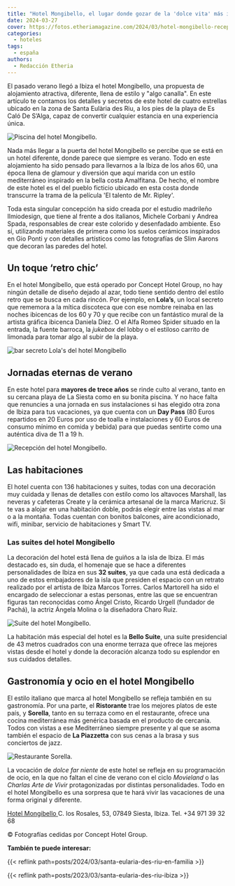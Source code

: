 ```yaml
---
title: "Hotel Mongibello, el lugar donde gozar de la 'dolce vita' más ibicenca"
date: 2024-03-27
cover: https://fotos.etheriamagazine.com/2024/03/hotel-mongibello-recepcion.jpg
categories: 
  - hoteles
tags: 
  - españa
authors: 
  - Redacción Etheria
---
```


El pasado verano llegó a Ibiza el hotel Mongibello, una propuesta de alojamiento 
atractiva, diferente, llena de estilo y "algo canalla". En este artículo te contamos los 
detalles y secretos de este hotel de cuatro estrellas ubicado en la zona de Santa 
Eulària des Riu, a los pies de la playa de Es Caló De S’Alga, capaz de convertir 
cualquier estancia en una experiencia única. 

![Piscina del hotel Mongibello.](https://fotos.etheriamagazine.com/2024/03/hotel-mongibello-piscina.jpg "Piscina del hotel Mongibello.")

Nada más llegar a la puerta del hotel Mongibello se percibe que se está en un hotel 
diferente, donde parece que siempre es verano. Todo en este alojamiento ha sido pensado 
para llevarnos a la Ibiza de los años 60, una época llena de glamour y diversión que 
aquí marida con un estilo mediterráneo inspirado en la bella costa Amalfitana. De hecho, 
el nombre de este hotel es el del pueblo ficticio ubicado en esta costa donde transcurre 
la trama de la película 'El talento de Mr. Ripley'. 

Toda esta singular concepción ha sido creada por el estudio madrileño Ilmiodesign, que 
tiene al frente a dos italianos, Michele Corbani y Andrea Spada, responsables de crear 
este colorido y desenfadado ambiente. Eso sí, utilizando materiales de primera como los 
suelos cerámicos inspirados en Gio Ponti y con detalles artísticos como las fotografías 
de Slim Aarons que decoran las paredes del hotel. 

## Un toque ‘retro chic’

En el hotel Mongibello, que está operado por Concept Hotel Group, no hay ningún detalle 
de diseño dejado al azar, todo tiene sentido dentro del estilo retro que se busca en 
cada rincón. Por ejemplo, en **Lola’s**, un local secreto que rememora a la mítica 
discoteca que con ese nombre reinaba en las noches ibicencas de los 60 y 70 y que recibe 
con un fantástico mural de la artista gráfica ibicenca Daniela Díez. O el Alfa Romeo 
Spider situado en la entrada, la fuente barroca, la _jukebox_ del lobby o el estiloso 
carrito de limonada para tomar algo al subir de la playa. 

![bar secreto Lola's del hotel Mongibello](https://fotos.etheriamagazine.com/2024/03/hotel-mongibello-lolas.jpg "'Speakeasy' Lola's.")

## Jornadas eternas de verano

En este hotel para **mayores de trece años** se rinde culto al verano, tanto en su 
cercana playa de La Siesta como en su bonita piscina. Y no hace falta que renuncies a 
una jornada en sus instalaciones si has elegido otra zona de Ibiza para tus vacaciones, 
ya que cuenta con un **Day Pass** (80 Euros repartidos en 20 Euros por uso de toalla e 
instalaciones y 60 Euros de consumo mínimo en comida y bebida) para que puedas sentirte 
como una auténtica diva de 11 a 19 h. 

![Recepción del hotel Mongibello.](https://fotos.etheriamagazine.com/2024/03/hotel-mongibello-recepcion.jpg "Recepción del hotel Mongibello.")

## Las habitaciones

El hotel cuenta con 136 habitaciones y suites, todas con una decoración muy cuidada y 
llenas de detalles con estilo como los altavoces Marshall, las neveras y cafeteras 
Create y la cerámica artesanal de la marca Maricruz. Si te vas a alojar en una 
habitación doble, podrás elegir entre las vistas al mar o a la montaña. Todas cuentan 
con bonitos balcones, aire acondicionado, wifi, minibar, servicio de habitaciones y 
Smart TV. 

### Las suites del hotel Mongibello

La decoración del hotel está llena de guiños a la isla de Ibiza. El más destacado es, 
sin duda, el homenaje que se hace a diferentes personalidades de Ibiza en sus **32 
suites**, ya que cada una está dedicada a uno de estos embajadores de la isla que 
presiden el espacio con un retrato realizado por el artista de Ibiza Marcos Torres. 
Carlos Martorell ha sido el encargado de seleccionar a estas personas, entre las que se 
encuentran figuras tan reconocidas como Ángel Cristo, Ricardo Urgell (fundador de 
Pachá), la actriz Ángela Molina o la diseñadora Charo Ruiz. 

![Suite del hotel Mongibello.](https://fotos.etheriamagazine.com/2024/03/hotel-mongibello-suite.jpg "Suite del hotel Mongibello.")

La habitación más especial del hotel es la **Bello Suite**, una suite presidencial de 43 
metros cuadrados con una enorme terraza que ofrece las mejores vistas desde el hotel y 
donde la decoración alcanza todo su esplendor en sus cuidados detalles. 

## Gastronomía y ocio en el hotel Mongibello

El estilo italiano que marca al hotel Mongibello se refleja también en su gastronomía. 
Por una parte, el **Ristorante** trae los mejores platos de este país, y **Sorella**, 
tanto en su terraza como en el restaurante, ofrece una cocina mediterránea más genérica 
basada en el producto de cercanía. Todos con vistas a ese Mediterráneo siempre presente 
y al que se asoma también el espacio de **La Piazzetta** con sus cenas a la brasa y sus 
conciertos de jazz. 

![Restaurante Sorella.](https://fotos.etheriamagazine.com/2024/03/hotel-mongibello-restaurante-sorella.jpg "Restaurante Sorella.")

La vocación de _dolce far niente_ de este hotel se refleja en su programación de ocio, 
en la que no faltan el cine de verano con el ciclo _Movieland_ o las _Charlas Arte de 
Vivir_ protagonizadas por distintas personalidades. Todo en el hotel Mongibello es una 
sorpresa que te hará vivir las vacaciones de una forma original y diferente. 

[Hotel Mongibello ](http://www.mongibelloibiza.com)C. los Rosales, 53, 07849 Siesta, 
Ibiza. Tel. +34 971 39 32 68 

© Fotografías cedidas por Concept Hotel Group. 

**También te puede interesar:** 

{{< reflink path=posts/2024/03/santa-eularia-des-riu-en-familia >}} 

{{< reflink path=posts/2023/03/santa-eularia-des-riu-ibiza >}}

